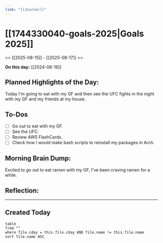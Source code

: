 ```yaml
---
link: "[[Journal]]"
---
```

# [[1744330040-goals-2025|Goals 2025]]
<< [[2025-08-15]] - [[2025-08-17]] >>

**On this day:** [[2024-08-16]]
## Planned Highlights of the Day:
Today I'm going to eat with my GF and then see the UFC fights in the night with my GF and my friends at my house.

## To-Dos
- [ ] Go out to eat with my GF.
- [ ] See the UFC.
- [ ] Review AWS FlashCards.
- [ ] Check how I would make bash scripts to reinstall my packages in Arch.

## Morning Brain Dump:
Excited to go out to eat ramen with my GF, I've been craving ramen for a while.

## Reflection:


---
## Created Today
```dataview
table
from ""
where file.cday = this.file.cday AND file.name != this.file.name
sort file.name ASC
```

